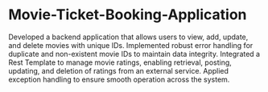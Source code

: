 # Movie-Ticket-Booking-Application
Developed a backend application that allows users to view, add, update, and delete movies with unique IDs. Implemented robust error handling for duplicate and non-existent movie IDs to maintain data integrity. Integrated a Rest Template to manage movie ratings, enabling retrieval, posting, updating, and deletion of ratings from an external service. Applied exception handling to ensure smooth operation across the system.
